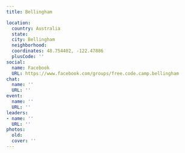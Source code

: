 ```yaml
---
title: Bellingham

location:
  country: Australia
  state: 
  city: Bellingham
  neighborhood: 
  coordinates: 48.754402, -122.47886
  plusCode: ''
social:
  name: Facebook
  URL: https://www.facebook.com/groups/free.code.camp.bellingham
chat:
  name: ''
  URL: ''
event:
  name: ''
  URL: ''
leaders:
- name: ''
  URL: ''
photos:
  old: 
  cover: ''
---
```

